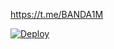 https://t.me/BANDA1M

[![Deploy](https://www.herokucdn.com/deploy/button.svg)](https://heroku.com/deploy?template=https://github.com/podyp/alazizy)

